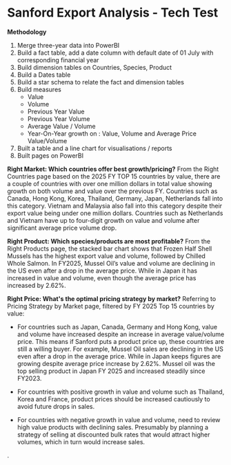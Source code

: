 
# Sanford Export Analysis - Tech Test

**Methodology**

1. Merge three-year data into PowerBI
2. Build a fact table, add a date column with default date of 01 July with corresponding financial year
3. Build dimension tables on Countries, Species, Product
4. Build a Dates table 
5. Build a star schema to relate the fact and dimension tables
6. Build measures
	-	Value 
	-	Volume 
	-	Previous Year Value 
	-	Previous Year Volume 
	-	Average Value / Volume
	-	Year-On-Year growth on : Value, Volume and Average Price Value/Volume 
7.	Built a table and a line chart for visualisations / reports
8.	Built pages on PowerBI

**Right Market: Which countries offer best growth/pricing?**
From the Right Countries page based on the 2025 FY TOP 15 countries by value, there are a couple of countries with over one million dollars in total value showing growth on both volume and value over the previous FY.
Countries such as Canada, Hong Kong, Korea, Thailand, Germany, Japan, Netherlands fall into this category. 
Vietnam and Malaysia also fall into this category despite their export value being under one million dollars.
Countries such as Netherlands and Vietnam have up to four-digit growth on value and volume after significant average price volume drop. 


**Right Product: Which species/products are most profitable?**
From the Right Products page, the stacked bar chart shows that Frozen Half Shell Mussels has the highest export value and volume, followed by Chilled Whole Salmon.
In FY2025, Mussel Oil’s value and volume are declining in the US even after a drop in the average price. While in Japan it has increased in value and volume, even though the average price has increased by 2.62%.

**Right Price: What's the optimal pricing strategy by market?**
Referring to Pricing Strategy by Market page, filtered by FY 2025 Top 15 countries by value:

- For countries such as Japan, Canada, Germany and Hong Kong, value and volume have increased despite an increase in average value/volume price. This means if Sanford puts a product price up, these countries are still a willing buyer. 
For example, Mussel Oil sales are declining in the US even after a drop in the average price. While in Japan keeps figures are growing despite average price increase by 2.62%. Mussel oil was the top selling product in Japan FY 2025 and increased steadily since FY2023.

- For countries with positive growth in value and volume such as Thailand, Korea and France, product prices should be increased cautiously to avoid future drops in sales.

- For countries with negative growth in value and volume, need to review high value products with declining sales. Presumably by planning a strategy of selling at discounted bulk rates  that would attract higher volumes, which in turn would increase sales.

.
